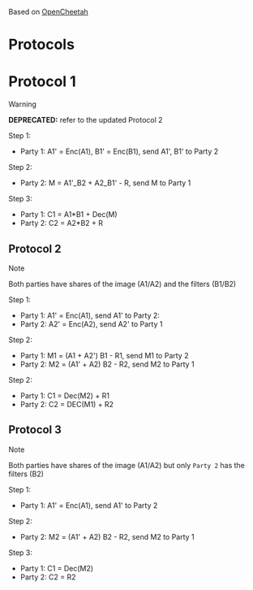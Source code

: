 Based on [OpenCheetah](https://github.com/Alibaba-Gemini-Lab/OpenCheetah/tree/main)

# Protocols

# Protocol 1

> [!WARNING]
> **DEPRECATED:** refer to the updated Protocol 2

Step 1:
- Party 1: A1' = Enc(A1), B1' = Enc(B1), send A1', B1' to Party 2

Step 2:
- Party 2: M = A1'_B2 + A2_B1' - R, send M to Party 1

Step 3:
- Party 1: C1 = A1*B1 + Dec(M)
- Party 2: C2 = A2*B2 + R

## Protocol 2

> [!NOTE]
> Both parties have shares of the image (A1/A2) and the filters (B1/B2)

Step 1:
- Party 1: A1' = Enc(A1), send A1' to Party 2:
- Party 2: A2' = Enc(A2), send A2' to Party 1

Step 2:
- Party 1: M1 = (A1 + A2') B1 - R1, send M1 to Party 2
- Party 2: M2 = (A1' + A2) B2 - R2, send M2 to Party 1

Step 2:
- Party 1: C1 = Dec(M2) + R1
- Party 2: C2 = DEC(M1) + R2

## Protocol 3

> [!NOTE]
> Both parties have shares of the image (A1/A2) but only `Party 2` has the filters (B2)

Step 1:
- Party 1: A1' = Enc(A1), send A1' to Party 2

Step 2:
- Party 2: M2 = (A1' + A2) B2 - R2, send M2 to Party 1

Step 3:
- Party 1: C1 = Dec(M2) 
- Party 2: C2 = R2
